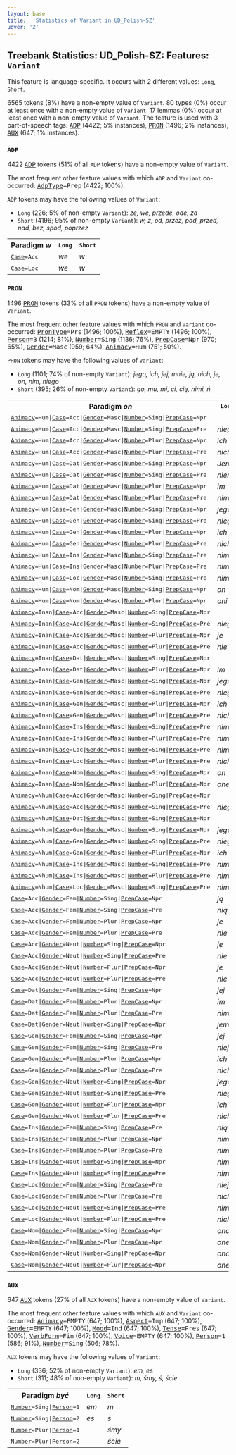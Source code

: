 ```yaml
---
layout: base
title:  'Statistics of Variant in UD_Polish-SZ'
udver: '2'
---
```


## Treebank Statistics: UD_Polish-SZ: Features: `Variant`

This feature is language-specific.
It occurs with 2 different values: `Long`, `Short`.

6565 tokens (8%) have a non-empty value of `Variant`.
80 types (0%) occur at least once with a non-empty value of `Variant`.
17 lemmas (0%) occur at least once with a non-empty value of `Variant`.
The feature is used with 3 part-of-speech tags: <tt><a href="pl_sz-pos-ADP.html">ADP</a></tt> (4422; 5% instances), <tt><a href="pl_sz-pos-PRON.html">PRON</a></tt> (1496; 2% instances), <tt><a href="pl_sz-pos-AUX.html">AUX</a></tt> (647; 1% instances).

### `ADP`

4422 <tt><a href="pl_sz-pos-ADP.html">ADP</a></tt> tokens (51% of all `ADP` tokens) have a non-empty value of `Variant`.

The most frequent other feature values with which `ADP` and `Variant` co-occurred: <tt><a href="pl_sz-feat-AdpType.html">AdpType</a></tt><tt>=Prep</tt> (4422; 100%).

`ADP` tokens may have the following values of `Variant`:

* `Long` (226; 5% of non-empty `Variant`): <em>ze, we, przede, ode, za</em>
* `Short` (4196; 95% of non-empty `Variant`): <em>w, z, od, przez, pod, przed, nad, bez, spod, poprzez</em>

<table>
  <tr><th>Paradigm <i>w</i></th><th><tt>Long</tt></th><th><tt>Short</tt></th></tr>
  <tr><td><tt><tt><a href="pl_sz-feat-Case.html">Case</a></tt><tt>=Acc</tt></tt></td><td><em>we</em></td><td><em>w</em></td></tr>
  <tr><td><tt><tt><a href="pl_sz-feat-Case.html">Case</a></tt><tt>=Loc</tt></tt></td><td><em>we</em></td><td><em>w</em></td></tr>
</table>

### `PRON`

1496 <tt><a href="pl_sz-pos-PRON.html">PRON</a></tt> tokens (33% of all `PRON` tokens) have a non-empty value of `Variant`.

The most frequent other feature values with which `PRON` and `Variant` co-occurred: <tt><a href="pl_sz-feat-PronType.html">PronType</a></tt><tt>=Prs</tt> (1496; 100%), <tt><a href="pl_sz-feat-Reflex.html">Reflex</a></tt><tt>=EMPTY</tt> (1496; 100%), <tt><a href="pl_sz-feat-Person.html">Person</a></tt><tt>=3</tt> (1214; 81%), <tt><a href="pl_sz-feat-Number.html">Number</a></tt><tt>=Sing</tt> (1136; 76%), <tt><a href="pl_sz-feat-PrepCase.html">PrepCase</a></tt><tt>=Npr</tt> (970; 65%), <tt><a href="pl_sz-feat-Gender.html">Gender</a></tt><tt>=Masc</tt> (959; 64%), <tt><a href="pl_sz-feat-Animacy.html">Animacy</a></tt><tt>=Hum</tt> (751; 50%).

`PRON` tokens may have the following values of `Variant`:

* `Long` (1101; 74% of non-empty `Variant`): <em>jego, ich, jej, mnie, ją, nich, je, on, nim, niego</em>
* `Short` (395; 26% of non-empty `Variant`): <em>go, mu, mi, ci, cię, nimi, ń</em>

<table>
  <tr><th>Paradigm <i>on</i></th><th><tt>Long</tt></th><th><tt>Short</tt></th></tr>
  <tr><td><tt><tt><a href="pl_sz-feat-Animacy.html">Animacy</a></tt><tt>=Hum</tt>|<tt><a href="pl_sz-feat-Case.html">Case</a></tt><tt>=Acc</tt>|<tt><a href="pl_sz-feat-Gender.html">Gender</a></tt><tt>=Masc</tt>|<tt><a href="pl_sz-feat-Number.html">Number</a></tt><tt>=Sing</tt>|<tt><a href="pl_sz-feat-PrepCase.html">PrepCase</a></tt><tt>=Npr</tt></tt></td><td></td><td><em>go</em></td></tr>
  <tr><td><tt><tt><a href="pl_sz-feat-Animacy.html">Animacy</a></tt><tt>=Hum</tt>|<tt><a href="pl_sz-feat-Case.html">Case</a></tt><tt>=Acc</tt>|<tt><a href="pl_sz-feat-Gender.html">Gender</a></tt><tt>=Masc</tt>|<tt><a href="pl_sz-feat-Number.html">Number</a></tt><tt>=Sing</tt>|<tt><a href="pl_sz-feat-PrepCase.html">PrepCase</a></tt><tt>=Pre</tt></tt></td><td><em>niego</em></td><td><em>ń</em></td></tr>
  <tr><td><tt><tt><a href="pl_sz-feat-Animacy.html">Animacy</a></tt><tt>=Hum</tt>|<tt><a href="pl_sz-feat-Case.html">Case</a></tt><tt>=Acc</tt>|<tt><a href="pl_sz-feat-Gender.html">Gender</a></tt><tt>=Masc</tt>|<tt><a href="pl_sz-feat-Number.html">Number</a></tt><tt>=Plur</tt>|<tt><a href="pl_sz-feat-PrepCase.html">PrepCase</a></tt><tt>=Npr</tt></tt></td><td><em>ich</em></td><td></td></tr>
  <tr><td><tt><tt><a href="pl_sz-feat-Animacy.html">Animacy</a></tt><tt>=Hum</tt>|<tt><a href="pl_sz-feat-Case.html">Case</a></tt><tt>=Acc</tt>|<tt><a href="pl_sz-feat-Gender.html">Gender</a></tt><tt>=Masc</tt>|<tt><a href="pl_sz-feat-Number.html">Number</a></tt><tt>=Plur</tt>|<tt><a href="pl_sz-feat-PrepCase.html">PrepCase</a></tt><tt>=Pre</tt></tt></td><td><em>nich</em></td><td></td></tr>
  <tr><td><tt><tt><a href="pl_sz-feat-Animacy.html">Animacy</a></tt><tt>=Hum</tt>|<tt><a href="pl_sz-feat-Case.html">Case</a></tt><tt>=Dat</tt>|<tt><a href="pl_sz-feat-Gender.html">Gender</a></tt><tt>=Masc</tt>|<tt><a href="pl_sz-feat-Number.html">Number</a></tt><tt>=Sing</tt>|<tt><a href="pl_sz-feat-PrepCase.html">PrepCase</a></tt><tt>=Npr</tt></tt></td><td><em>Jemu</em></td><td><em>mu</em></td></tr>
  <tr><td><tt><tt><a href="pl_sz-feat-Animacy.html">Animacy</a></tt><tt>=Hum</tt>|<tt><a href="pl_sz-feat-Case.html">Case</a></tt><tt>=Dat</tt>|<tt><a href="pl_sz-feat-Gender.html">Gender</a></tt><tt>=Masc</tt>|<tt><a href="pl_sz-feat-Number.html">Number</a></tt><tt>=Sing</tt>|<tt><a href="pl_sz-feat-PrepCase.html">PrepCase</a></tt><tt>=Pre</tt></tt></td><td><em>niemu</em></td><td></td></tr>
  <tr><td><tt><tt><a href="pl_sz-feat-Animacy.html">Animacy</a></tt><tt>=Hum</tt>|<tt><a href="pl_sz-feat-Case.html">Case</a></tt><tt>=Dat</tt>|<tt><a href="pl_sz-feat-Gender.html">Gender</a></tt><tt>=Masc</tt>|<tt><a href="pl_sz-feat-Number.html">Number</a></tt><tt>=Plur</tt>|<tt><a href="pl_sz-feat-PrepCase.html">PrepCase</a></tt><tt>=Npr</tt></tt></td><td><em>im</em></td><td></td></tr>
  <tr><td><tt><tt><a href="pl_sz-feat-Animacy.html">Animacy</a></tt><tt>=Hum</tt>|<tt><a href="pl_sz-feat-Case.html">Case</a></tt><tt>=Dat</tt>|<tt><a href="pl_sz-feat-Gender.html">Gender</a></tt><tt>=Masc</tt>|<tt><a href="pl_sz-feat-Number.html">Number</a></tt><tt>=Plur</tt>|<tt><a href="pl_sz-feat-PrepCase.html">PrepCase</a></tt><tt>=Pre</tt></tt></td><td><em>nim</em></td><td></td></tr>
  <tr><td><tt><tt><a href="pl_sz-feat-Animacy.html">Animacy</a></tt><tt>=Hum</tt>|<tt><a href="pl_sz-feat-Case.html">Case</a></tt><tt>=Gen</tt>|<tt><a href="pl_sz-feat-Gender.html">Gender</a></tt><tt>=Masc</tt>|<tt><a href="pl_sz-feat-Number.html">Number</a></tt><tt>=Sing</tt>|<tt><a href="pl_sz-feat-PrepCase.html">PrepCase</a></tt><tt>=Npr</tt></tt></td><td><em>jego</em></td><td><em>go</em></td></tr>
  <tr><td><tt><tt><a href="pl_sz-feat-Animacy.html">Animacy</a></tt><tt>=Hum</tt>|<tt><a href="pl_sz-feat-Case.html">Case</a></tt><tt>=Gen</tt>|<tt><a href="pl_sz-feat-Gender.html">Gender</a></tt><tt>=Masc</tt>|<tt><a href="pl_sz-feat-Number.html">Number</a></tt><tt>=Sing</tt>|<tt><a href="pl_sz-feat-PrepCase.html">PrepCase</a></tt><tt>=Pre</tt></tt></td><td><em>niego</em></td><td></td></tr>
  <tr><td><tt><tt><a href="pl_sz-feat-Animacy.html">Animacy</a></tt><tt>=Hum</tt>|<tt><a href="pl_sz-feat-Case.html">Case</a></tt><tt>=Gen</tt>|<tt><a href="pl_sz-feat-Gender.html">Gender</a></tt><tt>=Masc</tt>|<tt><a href="pl_sz-feat-Number.html">Number</a></tt><tt>=Plur</tt>|<tt><a href="pl_sz-feat-PrepCase.html">PrepCase</a></tt><tt>=Npr</tt></tt></td><td><em>ich</em></td><td></td></tr>
  <tr><td><tt><tt><a href="pl_sz-feat-Animacy.html">Animacy</a></tt><tt>=Hum</tt>|<tt><a href="pl_sz-feat-Case.html">Case</a></tt><tt>=Gen</tt>|<tt><a href="pl_sz-feat-Gender.html">Gender</a></tt><tt>=Masc</tt>|<tt><a href="pl_sz-feat-Number.html">Number</a></tt><tt>=Plur</tt>|<tt><a href="pl_sz-feat-PrepCase.html">PrepCase</a></tt><tt>=Pre</tt></tt></td><td><em>nich</em></td><td></td></tr>
  <tr><td><tt><tt><a href="pl_sz-feat-Animacy.html">Animacy</a></tt><tt>=Hum</tt>|<tt><a href="pl_sz-feat-Case.html">Case</a></tt><tt>=Ins</tt>|<tt><a href="pl_sz-feat-Gender.html">Gender</a></tt><tt>=Masc</tt>|<tt><a href="pl_sz-feat-Number.html">Number</a></tt><tt>=Sing</tt>|<tt><a href="pl_sz-feat-PrepCase.html">PrepCase</a></tt><tt>=Pre</tt></tt></td><td><em>nim</em></td><td></td></tr>
  <tr><td><tt><tt><a href="pl_sz-feat-Animacy.html">Animacy</a></tt><tt>=Hum</tt>|<tt><a href="pl_sz-feat-Case.html">Case</a></tt><tt>=Ins</tt>|<tt><a href="pl_sz-feat-Gender.html">Gender</a></tt><tt>=Masc</tt>|<tt><a href="pl_sz-feat-Number.html">Number</a></tt><tt>=Plur</tt>|<tt><a href="pl_sz-feat-PrepCase.html">PrepCase</a></tt><tt>=Pre</tt></tt></td><td><em>nimi</em></td><td><em>nimi</em></td></tr>
  <tr><td><tt><tt><a href="pl_sz-feat-Animacy.html">Animacy</a></tt><tt>=Hum</tt>|<tt><a href="pl_sz-feat-Case.html">Case</a></tt><tt>=Loc</tt>|<tt><a href="pl_sz-feat-Gender.html">Gender</a></tt><tt>=Masc</tt>|<tt><a href="pl_sz-feat-Number.html">Number</a></tt><tt>=Sing</tt>|<tt><a href="pl_sz-feat-PrepCase.html">PrepCase</a></tt><tt>=Pre</tt></tt></td><td><em>nim</em></td><td></td></tr>
  <tr><td><tt><tt><a href="pl_sz-feat-Animacy.html">Animacy</a></tt><tt>=Hum</tt>|<tt><a href="pl_sz-feat-Case.html">Case</a></tt><tt>=Nom</tt>|<tt><a href="pl_sz-feat-Gender.html">Gender</a></tt><tt>=Masc</tt>|<tt><a href="pl_sz-feat-Number.html">Number</a></tt><tt>=Sing</tt>|<tt><a href="pl_sz-feat-PrepCase.html">PrepCase</a></tt><tt>=Npr</tt></tt></td><td><em>on</em></td><td></td></tr>
  <tr><td><tt><tt><a href="pl_sz-feat-Animacy.html">Animacy</a></tt><tt>=Hum</tt>|<tt><a href="pl_sz-feat-Case.html">Case</a></tt><tt>=Nom</tt>|<tt><a href="pl_sz-feat-Gender.html">Gender</a></tt><tt>=Masc</tt>|<tt><a href="pl_sz-feat-Number.html">Number</a></tt><tt>=Plur</tt>|<tt><a href="pl_sz-feat-PrepCase.html">PrepCase</a></tt><tt>=Npr</tt></tt></td><td><em>oni</em></td><td></td></tr>
  <tr><td><tt><tt><a href="pl_sz-feat-Animacy.html">Animacy</a></tt><tt>=Inan</tt>|<tt><a href="pl_sz-feat-Case.html">Case</a></tt><tt>=Acc</tt>|<tt><a href="pl_sz-feat-Gender.html">Gender</a></tt><tt>=Masc</tt>|<tt><a href="pl_sz-feat-Number.html">Number</a></tt><tt>=Sing</tt>|<tt><a href="pl_sz-feat-PrepCase.html">PrepCase</a></tt><tt>=Npr</tt></tt></td><td></td><td><em>go</em></td></tr>
  <tr><td><tt><tt><a href="pl_sz-feat-Animacy.html">Animacy</a></tt><tt>=Inan</tt>|<tt><a href="pl_sz-feat-Case.html">Case</a></tt><tt>=Acc</tt>|<tt><a href="pl_sz-feat-Gender.html">Gender</a></tt><tt>=Masc</tt>|<tt><a href="pl_sz-feat-Number.html">Number</a></tt><tt>=Sing</tt>|<tt><a href="pl_sz-feat-PrepCase.html">PrepCase</a></tt><tt>=Pre</tt></tt></td><td><em>niego</em></td><td></td></tr>
  <tr><td><tt><tt><a href="pl_sz-feat-Animacy.html">Animacy</a></tt><tt>=Inan</tt>|<tt><a href="pl_sz-feat-Case.html">Case</a></tt><tt>=Acc</tt>|<tt><a href="pl_sz-feat-Gender.html">Gender</a></tt><tt>=Masc</tt>|<tt><a href="pl_sz-feat-Number.html">Number</a></tt><tt>=Plur</tt>|<tt><a href="pl_sz-feat-PrepCase.html">PrepCase</a></tt><tt>=Npr</tt></tt></td><td><em>je</em></td><td></td></tr>
  <tr><td><tt><tt><a href="pl_sz-feat-Animacy.html">Animacy</a></tt><tt>=Inan</tt>|<tt><a href="pl_sz-feat-Case.html">Case</a></tt><tt>=Acc</tt>|<tt><a href="pl_sz-feat-Gender.html">Gender</a></tt><tt>=Masc</tt>|<tt><a href="pl_sz-feat-Number.html">Number</a></tt><tt>=Plur</tt>|<tt><a href="pl_sz-feat-PrepCase.html">PrepCase</a></tt><tt>=Pre</tt></tt></td><td><em>nie</em></td><td></td></tr>
  <tr><td><tt><tt><a href="pl_sz-feat-Animacy.html">Animacy</a></tt><tt>=Inan</tt>|<tt><a href="pl_sz-feat-Case.html">Case</a></tt><tt>=Dat</tt>|<tt><a href="pl_sz-feat-Gender.html">Gender</a></tt><tt>=Masc</tt>|<tt><a href="pl_sz-feat-Number.html">Number</a></tt><tt>=Sing</tt>|<tt><a href="pl_sz-feat-PrepCase.html">PrepCase</a></tt><tt>=Npr</tt></tt></td><td></td><td><em>mu</em></td></tr>
  <tr><td><tt><tt><a href="pl_sz-feat-Animacy.html">Animacy</a></tt><tt>=Inan</tt>|<tt><a href="pl_sz-feat-Case.html">Case</a></tt><tt>=Dat</tt>|<tt><a href="pl_sz-feat-Gender.html">Gender</a></tt><tt>=Masc</tt>|<tt><a href="pl_sz-feat-Number.html">Number</a></tt><tt>=Plur</tt>|<tt><a href="pl_sz-feat-PrepCase.html">PrepCase</a></tt><tt>=Npr</tt></tt></td><td><em>im</em></td><td></td></tr>
  <tr><td><tt><tt><a href="pl_sz-feat-Animacy.html">Animacy</a></tt><tt>=Inan</tt>|<tt><a href="pl_sz-feat-Case.html">Case</a></tt><tt>=Gen</tt>|<tt><a href="pl_sz-feat-Gender.html">Gender</a></tt><tt>=Masc</tt>|<tt><a href="pl_sz-feat-Number.html">Number</a></tt><tt>=Sing</tt>|<tt><a href="pl_sz-feat-PrepCase.html">PrepCase</a></tt><tt>=Npr</tt></tt></td><td><em>jego</em></td><td><em>go</em></td></tr>
  <tr><td><tt><tt><a href="pl_sz-feat-Animacy.html">Animacy</a></tt><tt>=Inan</tt>|<tt><a href="pl_sz-feat-Case.html">Case</a></tt><tt>=Gen</tt>|<tt><a href="pl_sz-feat-Gender.html">Gender</a></tt><tt>=Masc</tt>|<tt><a href="pl_sz-feat-Number.html">Number</a></tt><tt>=Sing</tt>|<tt><a href="pl_sz-feat-PrepCase.html">PrepCase</a></tt><tt>=Pre</tt></tt></td><td><em>niego</em></td><td></td></tr>
  <tr><td><tt><tt><a href="pl_sz-feat-Animacy.html">Animacy</a></tt><tt>=Inan</tt>|<tt><a href="pl_sz-feat-Case.html">Case</a></tt><tt>=Gen</tt>|<tt><a href="pl_sz-feat-Gender.html">Gender</a></tt><tt>=Masc</tt>|<tt><a href="pl_sz-feat-Number.html">Number</a></tt><tt>=Plur</tt>|<tt><a href="pl_sz-feat-PrepCase.html">PrepCase</a></tt><tt>=Npr</tt></tt></td><td><em>ich</em></td><td></td></tr>
  <tr><td><tt><tt><a href="pl_sz-feat-Animacy.html">Animacy</a></tt><tt>=Inan</tt>|<tt><a href="pl_sz-feat-Case.html">Case</a></tt><tt>=Gen</tt>|<tt><a href="pl_sz-feat-Gender.html">Gender</a></tt><tt>=Masc</tt>|<tt><a href="pl_sz-feat-Number.html">Number</a></tt><tt>=Plur</tt>|<tt><a href="pl_sz-feat-PrepCase.html">PrepCase</a></tt><tt>=Pre</tt></tt></td><td><em>nich</em></td><td></td></tr>
  <tr><td><tt><tt><a href="pl_sz-feat-Animacy.html">Animacy</a></tt><tt>=Inan</tt>|<tt><a href="pl_sz-feat-Case.html">Case</a></tt><tt>=Ins</tt>|<tt><a href="pl_sz-feat-Gender.html">Gender</a></tt><tt>=Masc</tt>|<tt><a href="pl_sz-feat-Number.html">Number</a></tt><tt>=Sing</tt>|<tt><a href="pl_sz-feat-PrepCase.html">PrepCase</a></tt><tt>=Pre</tt></tt></td><td><em>nim</em></td><td></td></tr>
  <tr><td><tt><tt><a href="pl_sz-feat-Animacy.html">Animacy</a></tt><tt>=Inan</tt>|<tt><a href="pl_sz-feat-Case.html">Case</a></tt><tt>=Ins</tt>|<tt><a href="pl_sz-feat-Gender.html">Gender</a></tt><tt>=Masc</tt>|<tt><a href="pl_sz-feat-Number.html">Number</a></tt><tt>=Plur</tt>|<tt><a href="pl_sz-feat-PrepCase.html">PrepCase</a></tt><tt>=Pre</tt></tt></td><td><em>nimi</em></td><td></td></tr>
  <tr><td><tt><tt><a href="pl_sz-feat-Animacy.html">Animacy</a></tt><tt>=Inan</tt>|<tt><a href="pl_sz-feat-Case.html">Case</a></tt><tt>=Loc</tt>|<tt><a href="pl_sz-feat-Gender.html">Gender</a></tt><tt>=Masc</tt>|<tt><a href="pl_sz-feat-Number.html">Number</a></tt><tt>=Sing</tt>|<tt><a href="pl_sz-feat-PrepCase.html">PrepCase</a></tt><tt>=Pre</tt></tt></td><td><em>nim</em></td><td></td></tr>
  <tr><td><tt><tt><a href="pl_sz-feat-Animacy.html">Animacy</a></tt><tt>=Inan</tt>|<tt><a href="pl_sz-feat-Case.html">Case</a></tt><tt>=Loc</tt>|<tt><a href="pl_sz-feat-Gender.html">Gender</a></tt><tt>=Masc</tt>|<tt><a href="pl_sz-feat-Number.html">Number</a></tt><tt>=Plur</tt>|<tt><a href="pl_sz-feat-PrepCase.html">PrepCase</a></tt><tt>=Pre</tt></tt></td><td><em>nich</em></td><td></td></tr>
  <tr><td><tt><tt><a href="pl_sz-feat-Animacy.html">Animacy</a></tt><tt>=Inan</tt>|<tt><a href="pl_sz-feat-Case.html">Case</a></tt><tt>=Nom</tt>|<tt><a href="pl_sz-feat-Gender.html">Gender</a></tt><tt>=Masc</tt>|<tt><a href="pl_sz-feat-Number.html">Number</a></tt><tt>=Sing</tt>|<tt><a href="pl_sz-feat-PrepCase.html">PrepCase</a></tt><tt>=Npr</tt></tt></td><td><em>on</em></td><td></td></tr>
  <tr><td><tt><tt><a href="pl_sz-feat-Animacy.html">Animacy</a></tt><tt>=Inan</tt>|<tt><a href="pl_sz-feat-Case.html">Case</a></tt><tt>=Nom</tt>|<tt><a href="pl_sz-feat-Gender.html">Gender</a></tt><tt>=Masc</tt>|<tt><a href="pl_sz-feat-Number.html">Number</a></tt><tt>=Plur</tt>|<tt><a href="pl_sz-feat-PrepCase.html">PrepCase</a></tt><tt>=Npr</tt></tt></td><td><em>one</em></td><td></td></tr>
  <tr><td><tt><tt><a href="pl_sz-feat-Animacy.html">Animacy</a></tt><tt>=Nhum</tt>|<tt><a href="pl_sz-feat-Case.html">Case</a></tt><tt>=Acc</tt>|<tt><a href="pl_sz-feat-Gender.html">Gender</a></tt><tt>=Masc</tt>|<tt><a href="pl_sz-feat-Number.html">Number</a></tt><tt>=Sing</tt>|<tt><a href="pl_sz-feat-PrepCase.html">PrepCase</a></tt><tt>=Npr</tt></tt></td><td></td><td><em>go</em></td></tr>
  <tr><td><tt><tt><a href="pl_sz-feat-Animacy.html">Animacy</a></tt><tt>=Nhum</tt>|<tt><a href="pl_sz-feat-Case.html">Case</a></tt><tt>=Acc</tt>|<tt><a href="pl_sz-feat-Gender.html">Gender</a></tt><tt>=Masc</tt>|<tt><a href="pl_sz-feat-Number.html">Number</a></tt><tt>=Sing</tt>|<tt><a href="pl_sz-feat-PrepCase.html">PrepCase</a></tt><tt>=Pre</tt></tt></td><td><em>niego</em></td><td></td></tr>
  <tr><td><tt><tt><a href="pl_sz-feat-Animacy.html">Animacy</a></tt><tt>=Nhum</tt>|<tt><a href="pl_sz-feat-Case.html">Case</a></tt><tt>=Dat</tt>|<tt><a href="pl_sz-feat-Gender.html">Gender</a></tt><tt>=Masc</tt>|<tt><a href="pl_sz-feat-Number.html">Number</a></tt><tt>=Sing</tt>|<tt><a href="pl_sz-feat-PrepCase.html">PrepCase</a></tt><tt>=Npr</tt></tt></td><td></td><td><em>mu</em></td></tr>
  <tr><td><tt><tt><a href="pl_sz-feat-Animacy.html">Animacy</a></tt><tt>=Nhum</tt>|<tt><a href="pl_sz-feat-Case.html">Case</a></tt><tt>=Gen</tt>|<tt><a href="pl_sz-feat-Gender.html">Gender</a></tt><tt>=Masc</tt>|<tt><a href="pl_sz-feat-Number.html">Number</a></tt><tt>=Sing</tt>|<tt><a href="pl_sz-feat-PrepCase.html">PrepCase</a></tt><tt>=Npr</tt></tt></td><td><em>jego</em></td><td></td></tr>
  <tr><td><tt><tt><a href="pl_sz-feat-Animacy.html">Animacy</a></tt><tt>=Nhum</tt>|<tt><a href="pl_sz-feat-Case.html">Case</a></tt><tt>=Gen</tt>|<tt><a href="pl_sz-feat-Gender.html">Gender</a></tt><tt>=Masc</tt>|<tt><a href="pl_sz-feat-Number.html">Number</a></tt><tt>=Sing</tt>|<tt><a href="pl_sz-feat-PrepCase.html">PrepCase</a></tt><tt>=Pre</tt></tt></td><td><em>niego</em></td><td></td></tr>
  <tr><td><tt><tt><a href="pl_sz-feat-Animacy.html">Animacy</a></tt><tt>=Nhum</tt>|<tt><a href="pl_sz-feat-Case.html">Case</a></tt><tt>=Gen</tt>|<tt><a href="pl_sz-feat-Gender.html">Gender</a></tt><tt>=Masc</tt>|<tt><a href="pl_sz-feat-Number.html">Number</a></tt><tt>=Plur</tt>|<tt><a href="pl_sz-feat-PrepCase.html">PrepCase</a></tt><tt>=Npr</tt></tt></td><td><em>ich</em></td><td></td></tr>
  <tr><td><tt><tt><a href="pl_sz-feat-Animacy.html">Animacy</a></tt><tt>=Nhum</tt>|<tt><a href="pl_sz-feat-Case.html">Case</a></tt><tt>=Ins</tt>|<tt><a href="pl_sz-feat-Gender.html">Gender</a></tt><tt>=Masc</tt>|<tt><a href="pl_sz-feat-Number.html">Number</a></tt><tt>=Sing</tt>|<tt><a href="pl_sz-feat-PrepCase.html">PrepCase</a></tt><tt>=Pre</tt></tt></td><td><em>nim</em></td><td></td></tr>
  <tr><td><tt><tt><a href="pl_sz-feat-Animacy.html">Animacy</a></tt><tt>=Nhum</tt>|<tt><a href="pl_sz-feat-Case.html">Case</a></tt><tt>=Ins</tt>|<tt><a href="pl_sz-feat-Gender.html">Gender</a></tt><tt>=Masc</tt>|<tt><a href="pl_sz-feat-Number.html">Number</a></tt><tt>=Plur</tt>|<tt><a href="pl_sz-feat-PrepCase.html">PrepCase</a></tt><tt>=Pre</tt></tt></td><td><em>nimi</em></td><td></td></tr>
  <tr><td><tt><tt><a href="pl_sz-feat-Animacy.html">Animacy</a></tt><tt>=Nhum</tt>|<tt><a href="pl_sz-feat-Case.html">Case</a></tt><tt>=Loc</tt>|<tt><a href="pl_sz-feat-Gender.html">Gender</a></tt><tt>=Masc</tt>|<tt><a href="pl_sz-feat-Number.html">Number</a></tt><tt>=Sing</tt>|<tt><a href="pl_sz-feat-PrepCase.html">PrepCase</a></tt><tt>=Pre</tt></tt></td><td><em>nim</em></td><td></td></tr>
  <tr><td><tt><tt><a href="pl_sz-feat-Case.html">Case</a></tt><tt>=Acc</tt>|<tt><a href="pl_sz-feat-Gender.html">Gender</a></tt><tt>=Fem</tt>|<tt><a href="pl_sz-feat-Number.html">Number</a></tt><tt>=Sing</tt>|<tt><a href="pl_sz-feat-PrepCase.html">PrepCase</a></tt><tt>=Npr</tt></tt></td><td><em>ją</em></td><td></td></tr>
  <tr><td><tt><tt><a href="pl_sz-feat-Case.html">Case</a></tt><tt>=Acc</tt>|<tt><a href="pl_sz-feat-Gender.html">Gender</a></tt><tt>=Fem</tt>|<tt><a href="pl_sz-feat-Number.html">Number</a></tt><tt>=Sing</tt>|<tt><a href="pl_sz-feat-PrepCase.html">PrepCase</a></tt><tt>=Pre</tt></tt></td><td><em>nią</em></td><td></td></tr>
  <tr><td><tt><tt><a href="pl_sz-feat-Case.html">Case</a></tt><tt>=Acc</tt>|<tt><a href="pl_sz-feat-Gender.html">Gender</a></tt><tt>=Fem</tt>|<tt><a href="pl_sz-feat-Number.html">Number</a></tt><tt>=Plur</tt>|<tt><a href="pl_sz-feat-PrepCase.html">PrepCase</a></tt><tt>=Npr</tt></tt></td><td><em>je</em></td><td></td></tr>
  <tr><td><tt><tt><a href="pl_sz-feat-Case.html">Case</a></tt><tt>=Acc</tt>|<tt><a href="pl_sz-feat-Gender.html">Gender</a></tt><tt>=Fem</tt>|<tt><a href="pl_sz-feat-Number.html">Number</a></tt><tt>=Plur</tt>|<tt><a href="pl_sz-feat-PrepCase.html">PrepCase</a></tt><tt>=Pre</tt></tt></td><td><em>nie</em></td><td></td></tr>
  <tr><td><tt><tt><a href="pl_sz-feat-Case.html">Case</a></tt><tt>=Acc</tt>|<tt><a href="pl_sz-feat-Gender.html">Gender</a></tt><tt>=Neut</tt>|<tt><a href="pl_sz-feat-Number.html">Number</a></tt><tt>=Sing</tt>|<tt><a href="pl_sz-feat-PrepCase.html">PrepCase</a></tt><tt>=Npr</tt></tt></td><td><em>je</em></td><td></td></tr>
  <tr><td><tt><tt><a href="pl_sz-feat-Case.html">Case</a></tt><tt>=Acc</tt>|<tt><a href="pl_sz-feat-Gender.html">Gender</a></tt><tt>=Neut</tt>|<tt><a href="pl_sz-feat-Number.html">Number</a></tt><tt>=Sing</tt>|<tt><a href="pl_sz-feat-PrepCase.html">PrepCase</a></tt><tt>=Pre</tt></tt></td><td><em>nie</em></td><td></td></tr>
  <tr><td><tt><tt><a href="pl_sz-feat-Case.html">Case</a></tt><tt>=Acc</tt>|<tt><a href="pl_sz-feat-Gender.html">Gender</a></tt><tt>=Neut</tt>|<tt><a href="pl_sz-feat-Number.html">Number</a></tt><tt>=Plur</tt>|<tt><a href="pl_sz-feat-PrepCase.html">PrepCase</a></tt><tt>=Npr</tt></tt></td><td><em>je</em></td><td></td></tr>
  <tr><td><tt><tt><a href="pl_sz-feat-Case.html">Case</a></tt><tt>=Acc</tt>|<tt><a href="pl_sz-feat-Gender.html">Gender</a></tt><tt>=Neut</tt>|<tt><a href="pl_sz-feat-Number.html">Number</a></tt><tt>=Plur</tt>|<tt><a href="pl_sz-feat-PrepCase.html">PrepCase</a></tt><tt>=Pre</tt></tt></td><td><em>nie</em></td><td></td></tr>
  <tr><td><tt><tt><a href="pl_sz-feat-Case.html">Case</a></tt><tt>=Dat</tt>|<tt><a href="pl_sz-feat-Gender.html">Gender</a></tt><tt>=Fem</tt>|<tt><a href="pl_sz-feat-Number.html">Number</a></tt><tt>=Sing</tt>|<tt><a href="pl_sz-feat-PrepCase.html">PrepCase</a></tt><tt>=Npr</tt></tt></td><td><em>jej</em></td><td></td></tr>
  <tr><td><tt><tt><a href="pl_sz-feat-Case.html">Case</a></tt><tt>=Dat</tt>|<tt><a href="pl_sz-feat-Gender.html">Gender</a></tt><tt>=Fem</tt>|<tt><a href="pl_sz-feat-Number.html">Number</a></tt><tt>=Plur</tt>|<tt><a href="pl_sz-feat-PrepCase.html">PrepCase</a></tt><tt>=Npr</tt></tt></td><td><em>im</em></td><td></td></tr>
  <tr><td><tt><tt><a href="pl_sz-feat-Case.html">Case</a></tt><tt>=Dat</tt>|<tt><a href="pl_sz-feat-Gender.html">Gender</a></tt><tt>=Fem</tt>|<tt><a href="pl_sz-feat-Number.html">Number</a></tt><tt>=Plur</tt>|<tt><a href="pl_sz-feat-PrepCase.html">PrepCase</a></tt><tt>=Pre</tt></tt></td><td><em>nim</em></td><td></td></tr>
  <tr><td><tt><tt><a href="pl_sz-feat-Case.html">Case</a></tt><tt>=Dat</tt>|<tt><a href="pl_sz-feat-Gender.html">Gender</a></tt><tt>=Neut</tt>|<tt><a href="pl_sz-feat-Number.html">Number</a></tt><tt>=Sing</tt>|<tt><a href="pl_sz-feat-PrepCase.html">PrepCase</a></tt><tt>=Npr</tt></tt></td><td><em>jemu</em></td><td><em>mu</em></td></tr>
  <tr><td><tt><tt><a href="pl_sz-feat-Case.html">Case</a></tt><tt>=Gen</tt>|<tt><a href="pl_sz-feat-Gender.html">Gender</a></tt><tt>=Fem</tt>|<tt><a href="pl_sz-feat-Number.html">Number</a></tt><tt>=Sing</tt>|<tt><a href="pl_sz-feat-PrepCase.html">PrepCase</a></tt><tt>=Npr</tt></tt></td><td><em>jej</em></td><td></td></tr>
  <tr><td><tt><tt><a href="pl_sz-feat-Case.html">Case</a></tt><tt>=Gen</tt>|<tt><a href="pl_sz-feat-Gender.html">Gender</a></tt><tt>=Fem</tt>|<tt><a href="pl_sz-feat-Number.html">Number</a></tt><tt>=Sing</tt>|<tt><a href="pl_sz-feat-PrepCase.html">PrepCase</a></tt><tt>=Pre</tt></tt></td><td><em>niej</em></td><td></td></tr>
  <tr><td><tt><tt><a href="pl_sz-feat-Case.html">Case</a></tt><tt>=Gen</tt>|<tt><a href="pl_sz-feat-Gender.html">Gender</a></tt><tt>=Fem</tt>|<tt><a href="pl_sz-feat-Number.html">Number</a></tt><tt>=Plur</tt>|<tt><a href="pl_sz-feat-PrepCase.html">PrepCase</a></tt><tt>=Npr</tt></tt></td><td><em>ich</em></td><td></td></tr>
  <tr><td><tt><tt><a href="pl_sz-feat-Case.html">Case</a></tt><tt>=Gen</tt>|<tt><a href="pl_sz-feat-Gender.html">Gender</a></tt><tt>=Fem</tt>|<tt><a href="pl_sz-feat-Number.html">Number</a></tt><tt>=Plur</tt>|<tt><a href="pl_sz-feat-PrepCase.html">PrepCase</a></tt><tt>=Pre</tt></tt></td><td><em>nich</em></td><td></td></tr>
  <tr><td><tt><tt><a href="pl_sz-feat-Case.html">Case</a></tt><tt>=Gen</tt>|<tt><a href="pl_sz-feat-Gender.html">Gender</a></tt><tt>=Neut</tt>|<tt><a href="pl_sz-feat-Number.html">Number</a></tt><tt>=Sing</tt>|<tt><a href="pl_sz-feat-PrepCase.html">PrepCase</a></tt><tt>=Npr</tt></tt></td><td><em>jego</em></td><td><em>go</em></td></tr>
  <tr><td><tt><tt><a href="pl_sz-feat-Case.html">Case</a></tt><tt>=Gen</tt>|<tt><a href="pl_sz-feat-Gender.html">Gender</a></tt><tt>=Neut</tt>|<tt><a href="pl_sz-feat-Number.html">Number</a></tt><tt>=Sing</tt>|<tt><a href="pl_sz-feat-PrepCase.html">PrepCase</a></tt><tt>=Pre</tt></tt></td><td><em>niego</em></td><td></td></tr>
  <tr><td><tt><tt><a href="pl_sz-feat-Case.html">Case</a></tt><tt>=Gen</tt>|<tt><a href="pl_sz-feat-Gender.html">Gender</a></tt><tt>=Neut</tt>|<tt><a href="pl_sz-feat-Number.html">Number</a></tt><tt>=Plur</tt>|<tt><a href="pl_sz-feat-PrepCase.html">PrepCase</a></tt><tt>=Npr</tt></tt></td><td><em>ich</em></td><td></td></tr>
  <tr><td><tt><tt><a href="pl_sz-feat-Case.html">Case</a></tt><tt>=Gen</tt>|<tt><a href="pl_sz-feat-Gender.html">Gender</a></tt><tt>=Neut</tt>|<tt><a href="pl_sz-feat-Number.html">Number</a></tt><tt>=Plur</tt>|<tt><a href="pl_sz-feat-PrepCase.html">PrepCase</a></tt><tt>=Pre</tt></tt></td><td><em>nich</em></td><td></td></tr>
  <tr><td><tt><tt><a href="pl_sz-feat-Case.html">Case</a></tt><tt>=Ins</tt>|<tt><a href="pl_sz-feat-Gender.html">Gender</a></tt><tt>=Fem</tt>|<tt><a href="pl_sz-feat-Number.html">Number</a></tt><tt>=Sing</tt>|<tt><a href="pl_sz-feat-PrepCase.html">PrepCase</a></tt><tt>=Pre</tt></tt></td><td><em>nią</em></td><td></td></tr>
  <tr><td><tt><tt><a href="pl_sz-feat-Case.html">Case</a></tt><tt>=Ins</tt>|<tt><a href="pl_sz-feat-Gender.html">Gender</a></tt><tt>=Fem</tt>|<tt><a href="pl_sz-feat-Number.html">Number</a></tt><tt>=Plur</tt>|<tt><a href="pl_sz-feat-PrepCase.html">PrepCase</a></tt><tt>=Npr</tt></tt></td><td><em>nimi</em></td><td></td></tr>
  <tr><td><tt><tt><a href="pl_sz-feat-Case.html">Case</a></tt><tt>=Ins</tt>|<tt><a href="pl_sz-feat-Gender.html">Gender</a></tt><tt>=Fem</tt>|<tt><a href="pl_sz-feat-Number.html">Number</a></tt><tt>=Plur</tt>|<tt><a href="pl_sz-feat-PrepCase.html">PrepCase</a></tt><tt>=Pre</tt></tt></td><td><em>nimi</em></td><td><em>nimi</em></td></tr>
  <tr><td><tt><tt><a href="pl_sz-feat-Case.html">Case</a></tt><tt>=Ins</tt>|<tt><a href="pl_sz-feat-Gender.html">Gender</a></tt><tt>=Neut</tt>|<tt><a href="pl_sz-feat-Number.html">Number</a></tt><tt>=Sing</tt>|<tt><a href="pl_sz-feat-PrepCase.html">PrepCase</a></tt><tt>=Npr</tt></tt></td><td><em>nim</em></td><td></td></tr>
  <tr><td><tt><tt><a href="pl_sz-feat-Case.html">Case</a></tt><tt>=Ins</tt>|<tt><a href="pl_sz-feat-Gender.html">Gender</a></tt><tt>=Neut</tt>|<tt><a href="pl_sz-feat-Number.html">Number</a></tt><tt>=Sing</tt>|<tt><a href="pl_sz-feat-PrepCase.html">PrepCase</a></tt><tt>=Pre</tt></tt></td><td><em>nim</em></td><td></td></tr>
  <tr><td><tt><tt><a href="pl_sz-feat-Case.html">Case</a></tt><tt>=Loc</tt>|<tt><a href="pl_sz-feat-Gender.html">Gender</a></tt><tt>=Fem</tt>|<tt><a href="pl_sz-feat-Number.html">Number</a></tt><tt>=Sing</tt>|<tt><a href="pl_sz-feat-PrepCase.html">PrepCase</a></tt><tt>=Pre</tt></tt></td><td><em>niej</em></td><td></td></tr>
  <tr><td><tt><tt><a href="pl_sz-feat-Case.html">Case</a></tt><tt>=Loc</tt>|<tt><a href="pl_sz-feat-Gender.html">Gender</a></tt><tt>=Fem</tt>|<tt><a href="pl_sz-feat-Number.html">Number</a></tt><tt>=Plur</tt>|<tt><a href="pl_sz-feat-PrepCase.html">PrepCase</a></tt><tt>=Pre</tt></tt></td><td><em>nich</em></td><td></td></tr>
  <tr><td><tt><tt><a href="pl_sz-feat-Case.html">Case</a></tt><tt>=Loc</tt>|<tt><a href="pl_sz-feat-Gender.html">Gender</a></tt><tt>=Neut</tt>|<tt><a href="pl_sz-feat-Number.html">Number</a></tt><tt>=Sing</tt>|<tt><a href="pl_sz-feat-PrepCase.html">PrepCase</a></tt><tt>=Pre</tt></tt></td><td><em>nim</em></td><td></td></tr>
  <tr><td><tt><tt><a href="pl_sz-feat-Case.html">Case</a></tt><tt>=Loc</tt>|<tt><a href="pl_sz-feat-Gender.html">Gender</a></tt><tt>=Neut</tt>|<tt><a href="pl_sz-feat-Number.html">Number</a></tt><tt>=Plur</tt>|<tt><a href="pl_sz-feat-PrepCase.html">PrepCase</a></tt><tt>=Pre</tt></tt></td><td><em>nich</em></td><td></td></tr>
  <tr><td><tt><tt><a href="pl_sz-feat-Case.html">Case</a></tt><tt>=Nom</tt>|<tt><a href="pl_sz-feat-Gender.html">Gender</a></tt><tt>=Fem</tt>|<tt><a href="pl_sz-feat-Number.html">Number</a></tt><tt>=Sing</tt>|<tt><a href="pl_sz-feat-PrepCase.html">PrepCase</a></tt><tt>=Npr</tt></tt></td><td><em>ona</em></td><td></td></tr>
  <tr><td><tt><tt><a href="pl_sz-feat-Case.html">Case</a></tt><tt>=Nom</tt>|<tt><a href="pl_sz-feat-Gender.html">Gender</a></tt><tt>=Fem</tt>|<tt><a href="pl_sz-feat-Number.html">Number</a></tt><tt>=Plur</tt>|<tt><a href="pl_sz-feat-PrepCase.html">PrepCase</a></tt><tt>=Npr</tt></tt></td><td><em>one</em></td><td></td></tr>
  <tr><td><tt><tt><a href="pl_sz-feat-Case.html">Case</a></tt><tt>=Nom</tt>|<tt><a href="pl_sz-feat-Gender.html">Gender</a></tt><tt>=Neut</tt>|<tt><a href="pl_sz-feat-Number.html">Number</a></tt><tt>=Sing</tt>|<tt><a href="pl_sz-feat-PrepCase.html">PrepCase</a></tt><tt>=Npr</tt></tt></td><td><em>ono</em></td><td></td></tr>
  <tr><td><tt><tt><a href="pl_sz-feat-Case.html">Case</a></tt><tt>=Nom</tt>|<tt><a href="pl_sz-feat-Gender.html">Gender</a></tt><tt>=Neut</tt>|<tt><a href="pl_sz-feat-Number.html">Number</a></tt><tt>=Plur</tt>|<tt><a href="pl_sz-feat-PrepCase.html">PrepCase</a></tt><tt>=Npr</tt></tt></td><td><em>one</em></td><td></td></tr>
</table>

### `AUX`

647 <tt><a href="pl_sz-pos-AUX.html">AUX</a></tt> tokens (27% of all `AUX` tokens) have a non-empty value of `Variant`.

The most frequent other feature values with which `AUX` and `Variant` co-occurred: <tt><a href="pl_sz-feat-Animacy.html">Animacy</a></tt><tt>=EMPTY</tt> (647; 100%), <tt><a href="pl_sz-feat-Aspect.html">Aspect</a></tt><tt>=Imp</tt> (647; 100%), <tt><a href="pl_sz-feat-Gender.html">Gender</a></tt><tt>=EMPTY</tt> (647; 100%), <tt><a href="pl_sz-feat-Mood.html">Mood</a></tt><tt>=Ind</tt> (647; 100%), <tt><a href="pl_sz-feat-Tense.html">Tense</a></tt><tt>=Pres</tt> (647; 100%), <tt><a href="pl_sz-feat-VerbForm.html">VerbForm</a></tt><tt>=Fin</tt> (647; 100%), <tt><a href="pl_sz-feat-Voice.html">Voice</a></tt><tt>=EMPTY</tt> (647; 100%), <tt><a href="pl_sz-feat-Person.html">Person</a></tt><tt>=1</tt> (586; 91%), <tt><a href="pl_sz-feat-Number.html">Number</a></tt><tt>=Sing</tt> (506; 78%).

`AUX` tokens may have the following values of `Variant`:

* `Long` (336; 52% of non-empty `Variant`): <em>em, eś</em>
* `Short` (311; 48% of non-empty `Variant`): <em>m, śmy, ś, ście</em>

<table>
  <tr><th>Paradigm <i>być</i></th><th><tt>Long</tt></th><th><tt>Short</tt></th></tr>
  <tr><td><tt><tt><a href="pl_sz-feat-Number.html">Number</a></tt><tt>=Sing</tt>|<tt><a href="pl_sz-feat-Person.html">Person</a></tt><tt>=1</tt></tt></td><td><em>em</em></td><td><em>m</em></td></tr>
  <tr><td><tt><tt><a href="pl_sz-feat-Number.html">Number</a></tt><tt>=Sing</tt>|<tt><a href="pl_sz-feat-Person.html">Person</a></tt><tt>=2</tt></tt></td><td><em>eś</em></td><td><em>ś</em></td></tr>
  <tr><td><tt><tt><a href="pl_sz-feat-Number.html">Number</a></tt><tt>=Plur</tt>|<tt><a href="pl_sz-feat-Person.html">Person</a></tt><tt>=1</tt></tt></td><td></td><td><em>śmy</em></td></tr>
  <tr><td><tt><tt><a href="pl_sz-feat-Number.html">Number</a></tt><tt>=Plur</tt>|<tt><a href="pl_sz-feat-Person.html">Person</a></tt><tt>=2</tt></tt></td><td></td><td><em>ście</em></td></tr>
</table>

